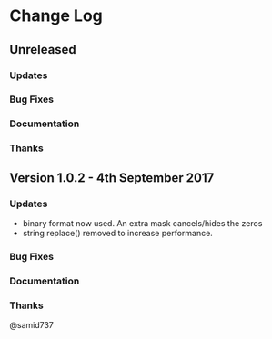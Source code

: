 # Change Log

## Unreleased

### Updates

### Bug Fixes

### Documentation

### Thanks

## Version 1.0.2 - 4th September 2017

### Updates

* binary format now used. An extra mask cancels/hides the zeros
* string replace() removed to increase performance.

### Bug Fixes

### Documentation

### Thanks

@samid737